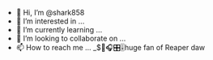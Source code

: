 - 👋 Hi, I’m @shark858
- 👀 I’m interested in ...
- 🌱 I’m currently learning ...
- 💞️ I’m looking to collaborate on ...
- 📫 How to reach me ...
_$💽🎧🎛🎚huge fan of Reaper daw 

<!---
shark858/shark858 is a ✨ special ✨ repository because its `README.md` (this file) appears on your GitHub profile.
You can click the Preview link to take a look at your changes.
--->

